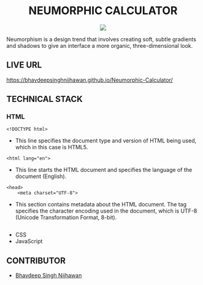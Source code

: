<h1 align="center">NEUMORPHIC CALCULATOR</h1>

<p align="center">
  <img src="https://github.com/BhavdeepSinghNijhawan/Neumorphic-Calculator/assets/143419096/44984475-8ea0-431b-b896-74073259a60f" />
</p>

Neumorphism is a design trend that involves creating soft, subtle gradients and shadows to give an interface a more organic, three-dimensional look.

## LIVE URL

https://bhavdeepsinghnijhawan.github.io/Neumorphic-Calculator/

## TECHNICAL STACK

### HTML

```
<!DOCTYPE html>
```
- This line specifies the document type and version of HTML being used, which in this case is HTML5.
```
<html lang="en">
```
- This line starts the HTML document and specifies the language of the document (English).
```
<head>
    <meta charset="UTF-8">
```
- This section contains metadata about the HTML document. The <meta charset="UTF-8"> tag specifies the character encoding used in the document, which is UTF-8 (Unicode Transformation Format, 8-bit).
```

```
- CSS
- JavaScript

## CONTRIBUTOR

- [Bhavdeep Singh Nijhawan](https://www.linkedin.com/in/bhavdeep-singh-nijhawan-739634280)
